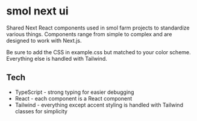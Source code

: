 # smol next ui

Shared Next React components used in smol farm projects to standardize various things. Components range from simple to complex and are designed to work with Next.js.

Be sure to add the CSS in example.css but matched to your color scheme. Everything else is handled with Tailwind.

## Tech

-   TypeScript - strong typing for easier debugging
-   React - each component is a React component
-   Tailwind - everything except accent styling is handled with Tailwind classes for simplicity
